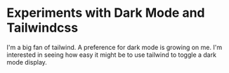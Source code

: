 # Experiments with Dark Mode and Tailwindcss

I'm a big fan of tailwind. A preference for dark mode is growing on me. I'm interested in seeing how easy it might be to use tailwind to toggle a dark mode display.
